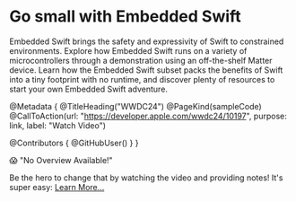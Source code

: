 # Go small with Embedded Swift

Embedded Swift brings the safety and expressivity of Swift to constrained environments. Explore how Embedded Swift runs on a variety of microcontrollers through a demonstration using an off-the-shelf Matter device. Learn how the Embedded Swift subset packs the benefits of Swift into a tiny footprint with no runtime, and discover plenty of resources to start your own Embedded Swift adventure.

@Metadata {
   @TitleHeading("WWDC24")
   @PageKind(sampleCode)
   @CallToAction(url: "https://developer.apple.com/wwdc24/10197", purpose: link, label: "Watch Video")

   @Contributors {
      @GitHubUser(<replace this with your GitHub handle>)
   }
}

😱 "No Overview Available!"

Be the hero to change that by watching the video and providing notes! It's super easy:
 [Learn More…](https://wwdcnotes.github.io/WWDCNotes/documentation/wwdcnotes/contributing)

